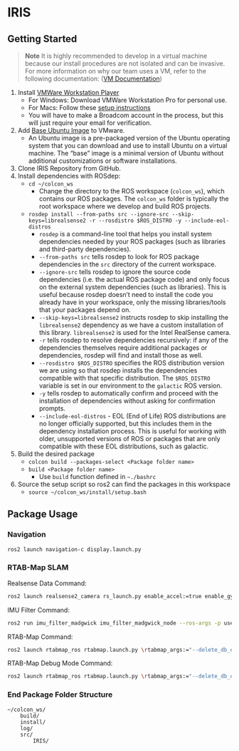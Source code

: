 # IRIS
## Getting Started
> **Note**
> It is highly recommended to develop in a virtual machine because our install procedures are not isolated and can be invasive. For more information on why our team uses a VM, refer to the following documentation: ([VM Documentation](VM_Documentation.md))
1. Install [VMWare Workstation Player](https://blogs.vmware.com/workstation/2024/05/vmware-workstation-pro-now-available-free-for-personal-use.html)
   - For Windows: Download VMWare Workstation Pro for personal use.
   - For Macs: Follow these [setup instructions](MAC_Setup.md)
   - You will have to make a Broadcom account in the process, but this will just require your email for verification.
2. Add [Base Ubuntu Image](https://releases.ubuntu.com/focal/) to VMware.
   - An Ubuntu image is a pre-packaged version of the Ubuntu operating system that you can download and use to install Ubuntu on a virtual machine. The “base” image is a minimal version of Ubuntu without additional customizations or software installations.
3. Clone IRIS Repository from GitHub.
4. Install dependencies with ROSdep:
    - `cd ~/colcon_ws`
      - Change the directory to the ROS workspace (`colcon_ws`), which contains our ROS packages. The `colcon_ws` folder is typically the root workspace where we develop and build ROS projects.
    - `rosdep install --from-paths src --ignore-src --skip-keys=librealsense2 -r --rosdistro $ROS_DISTRO -y --include-eol-distros`
      - `rosdep` is a command-line tool that helps you install system dependencies needed by your ROS packages (such as libraries and third-party dependencies).
      - `--from-paths src` tells rosdep to look for ROS package dependencies in the `src` directory of the current workspace.
      - `--ignore-src` tells rosdep to ignore the source code dependencies (i.e. the actual ROS package code) and only focus on the external system dependencies (such as libraries). This is useful because rosdep doesn’t need to install the code you already have in your workspace, only the missing libraries/tools that your packages depend on.
      - `--skip-keys=librealsense2` instructs rosdep to skip installing the `librealsense2` dependency as we have a custom installation of this library. `librealsense2` is used for the Intel RealSense camera.
      - `-r` tells rosdep to resolve dependencies recursively: if any of the dependencies themselves require additional packages or dependencies, rosdep will find and install those as well.
      - `--rosdistro $ROS_DISTRO` specifies the ROS distribution version we are using so that rosdep installs the dependencies compatible with that specific distribution. The `$ROS_DISTRO` variable is set in our environment to the `galactic` ROS version.
      - `-y` tells rosdep to automatically confirm and proceed with the installation of dependencies without asking for confirmation prompts.
      - `--include-eol-distros` - EOL (End of Life) ROS distributions are no longer officially supported, but this includes them in the dependency installation process. This is useful for working with older, unsupported versions of ROS or packages that are only compatible with these EOL distributions, such as galactic.
5. Build the desired package
    - `colcon build --packages-select <Package folder name>`
    - `build <Package folder name>`
        - Use `build` function defined in `~./bashrc`
6. Source the setup script so ros2 can find the packages in this workspace 
    - `source ~/colcon_ws/install/setup.bash`

## Package Usage
### Navigation
```bash
ros2 launch navigation-c display.launch.py
```

### RTAB-Map SLAM
Realsense Data Command:
```bash
ros2 launch realsense2_camera rs_launch.py enable_accel:=true enable_gyro:=true unite_imu_method:=2
```
IMU Filter Command:
```bash
ros2 run imu_filter_madgwick imu_filter_madgwick_node --ros-args -p use_mag:=false -r /imu/data_raw:=/camera/imu
```
RTAB-Map Command:
```bash
ros2 launch rtabmap_ros rtabmap.launch.py \rtabmap_args:="--delete_db_on_start --Optimizer/GravitySigma 0.3" \frame_id:=camera_link \rgb_topic:=/camera/color/image_raw \depth_topic:=/camera/depth/image_rect_raw \camera_info_topic:=/camera/color/camera_info \approx_sync:=true \wait_imu_to_init:=true \imu_topic:=/imu/data \rviz:=false \rtabmapviz:=true
```
RTAB-Map Debug Mode Command:
```bash
ros2 launch rtabmap_ros rtabmap.launch.py \rtabmap_args:="--delete_db_on_start" \frame_id:=camera_link \rgb_topic:=/camera/color/image_raw \depth_topic:=/camera/depth/image_rect_raw \camera_info_topic:=/camera/color/camera_info \approx_sync:=true \wait_imu_to_init:=true \imu_topic:=/imu/data \rviz:=true \rtabmapviz:=false \rtabmap_args:="-d --udebug" \launch_prefix:="xterm -e gdb -ex run --args"
```

### End Package Folder Structure
```
~/colcon_ws/
    build/
    install/
    log/
    src/
        IRIS/
```

